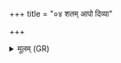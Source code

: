 +++
title = "०४ शतम् आपो दिव्या"

+++
<details><summary>मूलम् (GR)</summary>

शतम् आपो दिव्या  
मित्रस्य च दक्षिणाः ।  
धाता सविताद् रुद्रस्  
ते नो मुञ्चन्त्व् अंहसः ॥
</details>